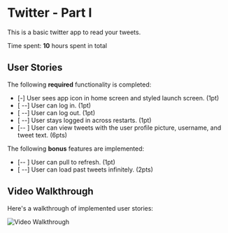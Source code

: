 # Twitter - Part I

This is a basic twitter app to read your tweets.

Time spent: **10** hours spent in total

## User Stories

The following **required** functionality is completed:

- [-] User sees app icon in home screen and styled launch screen. (1pt)
- [ --] User can log in. (1pt)
- [ --] User can log out. (1pt)
- [ --] User stays logged in across restarts. (1pt)
- [-- ] User can view tweets with the user profile picture, username, and tweet text. (6pts)

The following **bonus** features are implemented:

- [-- ] User can pull to refresh. (1pt)
- [ --] User can load past tweets infinitely. (2pts)

## Video Walkthrough

Here's a walkthrough of implemented user stories:

<img src='http://i.imgur.com/link/to/your/gif/file.gif' title='Video Walkthrough' width='' alt='Video Walkthrough' />

